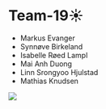 # Team-19☀
- Markus Evanger
- Synnøve Birkeland
- Isabelle Røed Lampl
- Mai Anh Duong 
- Linn Srongyoo Hjulstad
- Mathias Knudsen

![](https://tenor.com/view/cat-wtf-oh-hell-nah-gif-4183712492046775434)
